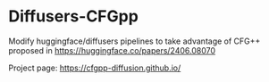 # Diffusers-CFGpp
Modify huggingface/diffusers pipelines to take advantage of CFG++ proposed in https://huggingface.co/papers/2406.08070

Project page: https://cfgpp-diffusion.github.io/
